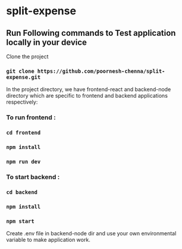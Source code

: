 # split-expense

## Run Following commands to Test application locally in your device

Clone the project

### `git clone https://github.com/poornesh-chenna/split-expense.git`

In the project directory, we have frontend-react and backend-node directory which are specific to frontend and backend applications respectively:

### To run frontend :

### `cd frontend`

### `npm install`

### `npm run dev`


### To start backend :

### `cd backend`

### `npm install`

### `npm start`

Create .env file in backend-node dir and use your own environmental variable to make application work.
